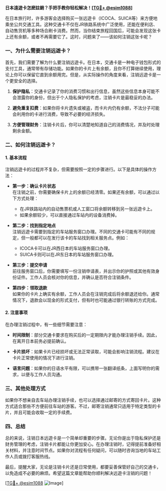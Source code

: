 **日本遠遊卡怎麽註銷？手把手教你轻松解决！[[TG💪+ @esim1088](https://t.me/s/esim1088)]**

在日本旅行时，许多游客会选择购买一张远遊卡（ICOCA、SUICA等）来方便地乘坐公共交通工具。这种交通卡不仅在JR铁路系统中广泛使用，还能在便利店、自动售货机等多种场合刷卡消费。然而，当你结束旅程回国后，可能会发现这张卡上还有余额，或者不再需要它了。这时，问题来了——该如何注销这张卡呢？

### **一、为什么需要注销远遊卡？**

首先，我们需要了解为什么要注销远遊卡。在日本，交通卡是一种电子钱包形式的支付工具，通常带有存储功能。如果你的卡片上有余额，且你不打算继续使用，理论上你可以保留它直到余额用完。但是，从实际操作的角度来看，注销远遊卡是一个更安全的选择。

1. **保护隐私**：交通卡记录了你的消费习惯和出行信息，虽然这些信息本身可能不会泄露你的身份，但出于个人隐私保护的考虑，注销卡片是最稳妥的办法。
   
2. **避免重复扣费**：如果你将卡片遗失或被盗，而卡片内仍有余额，不法分子可能会利用你的卡进行消费，导致不必要的经济损失。

3. **方便管理财务**：注销卡片后，你可以清楚地知道自己的消费情况，并及时处理剩余金额。

### **二、如何注销远遊卡？**

#### **1. 基本流程**
注销远遊卡的过程并不复杂，但需要按照一定的步骤进行。以下是具体的操作方法：

- **第一步：确认卡片状态**  
在注销之前，你需要确保卡片上的余额已经清零。如果还有余额，可以通过以下方式处理：
  - 在JR铁路站内的自动售票机或人工窗口将余额转移到另一张远遊卡上。
  - 如果余额较少，可以直接通过车站内的设备消费掉。

- **第二步：找到指定地点**  
注销远遊卡需要到指定的车站服务窗口办理。不同的交通卡可能有不同的规定，但一般都可以在发行该卡的车站找到相关服务点。例如：
  - ICOCA卡可以在JR西日本的车站服务窗口办理。
  - SUICA卡则可以在JR东日本的车站服务窗口办理。

- **第三步：提交申请**  
前往服务窗口后，你需要填写一份注销申请表，并出示你的护照或其他有效身份证件。工作人员会核对你的信息，并确认是否符合注销条件。

- **第四步：领取退款**  
如果你的卡片上确实有余额，工作人员会在注销完成后将余额退还给你。通常情况下，退款会以现金的形式支付，但有时也可能通过银行转账的方式完成。

#### **2. 注意事项**
在办理注销过程中，有一些细节需要注意：

- **时间限制**：部分交通卡要求在购买后的一定期限内才能办理注销手续。因此，在离开日本前务必提前确认。
  
- **卡片损坏**：如果卡片已经损坏或无法正常读取，可能会影响注销流程。建议在卡片正常使用的情况下进行注销。

- **语言问题**：如果你的日语水平有限，可以携带一张翻译纸条，上面写明你的需求，以便与工作人员沟通。

### **三、其他处理方式**

如果你不想亲自去车站办理注销手续，也可以选择通过邮寄的方式寄回卡片。这种方式适合那些不方便前往车站的游客。不过，邮寄注销通常只适用于特定类型的卡片，并且可能会收取一定的手续费。

### **四、总结**

总的来说，注销日本远遊卡是一个简单却重要的步骤。无论你是出于隐私保护还是财务管理的考虑，注销卡片都能让你更加安心。在办理注销时，记得提前准备好相关材料，并注意时间节点。如果你对流程有任何疑问，可以随时咨询当地的车站工作人员或拨打客服热线。

最后，提醒大家，无论是注销卡片还是日常使用，都要妥善保管好自己的交通卡，以免造成不必要的麻烦。希望这篇文章能帮助你顺利解决远遊卡注销的问题！

[[TG💪+ @esim1088](https://t.me/s/esim1088) ![Image](https://i.postimg.cc/4NQfJmqS/Snipaste-2025-05-13-00-14-12.png)]